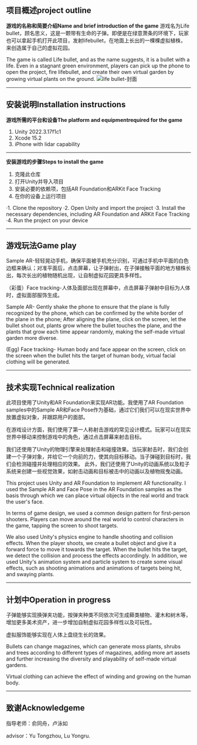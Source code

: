 ## 项目概述project outline
**游戏的名称和简要介绍Name and brief introduction of the game**
游戏名为Life bullet，顾名思义，这是一颗带有生命的子弹。即便是在绿意萧条的环境下，玩家也可以拿起手机打开此项目，发射lifebullet，在地面上长出的一棵棵虚拟植株，来创造属于自己的虚拟花园。

The game is called Life bullet, and as the name suggests, it is a bullet with a life. Even in a stagnant green environment, players can pick up the phone to open the project, fire lifebullet, and create their own virtual garden by growing virtual plants on the ground.
![life bullet-封面](https://github.com/lllllau/Life-Bullet/assets/163080192/91c87345-4de7-4de1-b152-eaa8211ec008)
***
## 安装说明Installation instructions
**游戏所需的平台和设备The platform and equipmentrequired for the game**
1. Unity 2022.3.17f1c1
2. Xcode 15.2
3. iPhone with lidar capability
***
**安装游戏的步骤Steps to install the game**
1. 克隆此仓库
2. 打开Unity并导入项目
3. 安装必要的依赖项，包括AR Foundation和ARKit Face Tracking
4. 在你的设备上运行项目

·1. Clone the repository
·2. Open Unity and import the project
·3. Install the necessary dependencies, including AR Foundation and ARKit Face Tracking
·4. Run the project on your device
***
##  游戏玩法Game play
Sample AR-轻轻晃动手机，确保平面被手机充分识别，可通过手机中平面的白色边框来确认；对准平面后，点击屏幕，让子弹射出，在子弹接触平面的地方植株长出，每次长出的植物随机出现，让自制虚拟花园更具多样性。

（彩蛋）Face tracking-人体及面部出现在屏幕中，点击屏幕子弹射中目标为人体时，虚拟面部服饰生成。

Sample AR- Gently shake the phone to ensure that the plane is fully recognized by the phone, which can be confirmed by the white border of the plane in the phone; After aligning the plane, click on the screen, let the bullet shoot out, plants grow where the bullet touches the plane, and the plants that grow each time appear randomly, making the self-made virtual garden more diverse.

(Egg) Face tracking- Human body and face appear on the screen, click on the screen when the bullet hits the target of human body, virtual facial clothing will be generated.
***
## 技术实现Technical realization
此项目使用了Unity和AR Foundation来实现AR功能。我使用了AR Foundation samples中的Sample AR和Face Pose作为基础，通过它们我们可以在现实世界中放置虚拟对象，并跟踪用户的面部。

在游戏设计方面，我们使用了第一人称射击游戏的常见设计模式。玩家可以在现实世界中移动来控制游戏中的角色，通过点击屏幕来射击目标。

我们还使用了Unity的物理引擎来处理射击和碰撞效果。当玩家射击时，我们会创建一个子弹对象，并给它一个向前的力，使其向目标移动。当子弹碰到目标时，我们会检测碰撞并处理相应的效果。
此外，我们还使用了Unity的动画系统以及粒子系统来创建一些视觉效果，如射击动画和目标被击中的动画以及植物摇曳动画。

This project uses Unity and AR Foundation to implement AR functionality. I used the Sample AR and Face Pose in the AR Foundation samples as the basis through which we can place virtual objects in the real world and track the user's face.

In terms of game design, we used a common design pattern for first-person shooters. Players can move around the real world to control characters in the game, tapping the screen to shoot targets.

We also used Unity's physics engine to handle shooting and collision effects. When the player shoots, we create a bullet object and give it a forward force to move it towards the target. When the bullet hits the target, we detect the collision and process the effects accordingly.
In addition, we used Unity's animation system and particle system to create some visual effects, such as shooting animations and animations of targets being hit, and swaying plants.
***
## 计划中Operation in progress
子弹能够实现换弹夹功能，按弹夹种类不同依次可生成藓类植物、灌木和树木等，增加更多美术资产，进一步增加自制虚拟花园多样性以及可玩性。

虚拟服饰能够实现在人体上盘绕生长的效果。

Bullets can change magazines, which can generate moss plants, shrubs and trees according to different types of magazines, adding more art assets and further increasing the diversity and playability of self-made virtual gardens.

Virtual clothing can achieve the effect of winding and growing on the human body.
***
## 致谢Acknowledgeme
指导老师：俞同舟，卢泳如

advisor：Yu Tongzhou, Lu Yongru.
